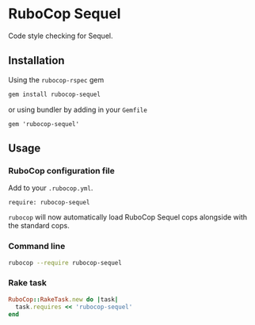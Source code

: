 # RuboCop Sequel

Code style checking for Sequel.

## Installation

Using the `rubocop-rspec` gem

```bash
gem install rubocop-sequel
```

or using bundler by adding in your `Gemfile`

```
gem 'rubocop-sequel'
```

## Usage

### RuboCop configuration file

Add to your `.rubocop.yml`.

```
require: rubocop-sequel
```

`rubocop` will now automatically load RuboCop Sequel
cops alongside with the standard cops.

### Command line

```bash
rubocop --require rubocop-sequel
```

### Rake task

```ruby
RuboCop::RakeTask.new do |task|
  task.requires << 'rubocop-sequel'
end
```
